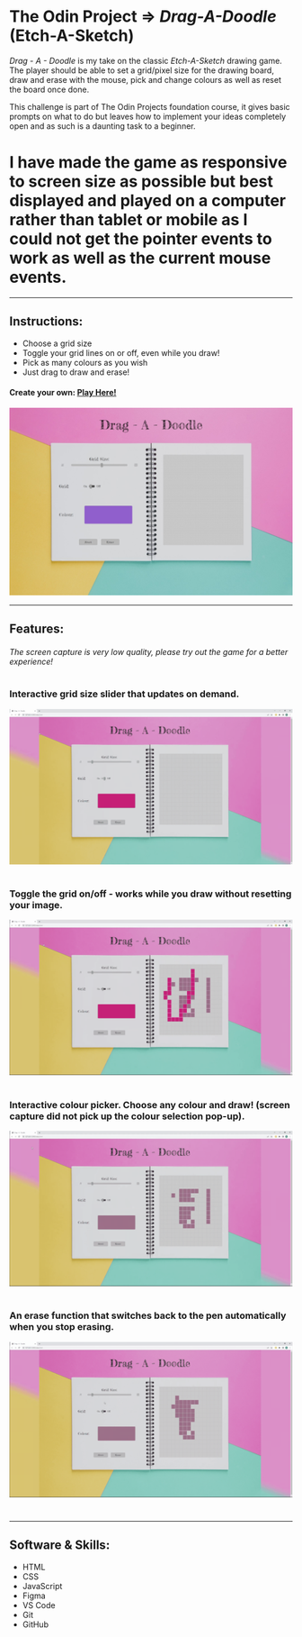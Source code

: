 # **The Odin Project =>** *Drag-A-Doodle* (Etch-A-Sketch)
*Drag - A - Doodle* is my take on the classic *Etch-A-Sketch* drawing game. The player should be able to set a grid/pixel size for the drawing board, draw and erase with the mouse, pick and change colours as well as reset the board once done. 

This challenge is part of The Odin Projects foundation course, it gives basic prompts on what to do but leaves how to implement your ideas completely open and as such is a daunting task to a beginner. 


I have made the game as responsive to screen size as possible but best displayed and played on a computer rather than tablet or mobile as I could not get the pointer events to work as well as the current mouse events.
=======


---

## Instructions:
* Choose a grid size
* Toggle your grid lines on or off, even while you draw!
* Pick as many colours as you wish
* Just drag to draw and erase!
#### Create your own: **[Play Here!](https://capetownkimmy.github.io/Drag-A-Doodle/)**

![Screenshot of game UI](./images/Screenshot-start.jpg)

---
## Features:
###### The screen capture is very low quality, please try out the game for a better experience!
#
### Interactive grid size slider that updates on demand.
![Demo of grid size slider in action](./images/gridsize.gif)
#
### Toggle the grid on/off - works while you draw without resetting your image.
![Demo of grid toggle in action](./images/gridtoggle.gif)
#
### Interactive colour picker. Choose any colour and draw! (screen capture did not pick up the colour selection pop-up).
![Demo of grid toggle in action](./images/changecolour.gif)
#
### An erase function that switches back to the pen automatically when you stop erasing.
![Demo of grid toggle in action](./images/erase.gif)
#
---
## Software & Skills:
* HTML
* CSS
* JavaScript
* Figma
* VS Code
* Git
* GitHub
